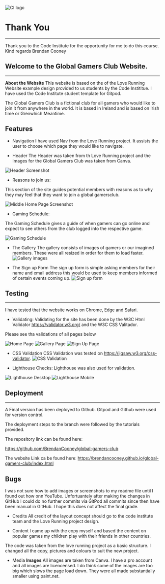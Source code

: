 ![CI logo](https://codeinstitute.s3.amazonaws.com/fullstack/ci_logo_small.png)


# Thank You
------
Thank you to the Code Institute for the opportunity for me to do this course. 
Kind regards
Brendan Cooney 

## Welcome to the Global Gamers Club Website. 
------
**About the Website**
This website is based on the of the Love Running Website example design provided to us students by the Code Instititue.
I have used the Code Institute student template for Gitpod.

The Global Gamers Club is a fictional club for all gamers who would like to join it from anywhere in the world.
It is based in Ireland and is based on Irish time or Grenwhich Meantime.

## Features

* Navigation
I have used Nav from the Love Running project. It assists the user to choose which page they would like to navigate.

* Header
The Header was taken from th Love Running project and the Images for the Global Gamers Club was taken from Canva. 

![Header Screenshot](https://github.com/BrendanCooney/global-gamers-club/blob/main/readimages/Gallery%20Top.PNG)


* Reasons to join us:

This section of the site guides potential members with reasons as to why they may feel that they want to join a global gamersclub.

![Middle Home Page Screenshot](https://github.com/BrendanCooney/global-gamers-club/blob/main/readimages/Home%20Middle.PNG)

* Gaming Schedule:

The Gaming Schedule gives a guide of when gamers can go online and expect to see others from the club logged into the respective game. 

![Gaming Schedule](https://github.com/BrendanCooney/global-gamers-club/blob/main/readimages/Home%20Bottom.PNG)

* The Gallery 
The gallery consists of images of gamers or our imagined members. These were all resized in order for them to load faster.
![Gallery images](https://github.com/BrendanCooney/global-gamers-club/blob/main/readimages/Gallery%20Top.PNG)

* The Sign up Form 
The sign up form is simple asking members for their name and email address this would be used to keep members informed of certain events coming up. 
![Sign up form](https://github.com/BrendanCooney/global-gamers-club/blob/main/readimages/Sign%20up%20Top.PNG)

## Testing 

------
I have tested that the website works on Chrome, Edge and Safari. 


* Validating:
Validating for the site has been done by the W3C Html Validator https://validator.w3.org/ and the W3C CSS Valitador.

Please see tha validations of all pages below

![Home Page](https://github.com/BrendanCooney/global-gamers-club/blob/main/readimages/Home%20Page%20Validation.PNG)
![Gallery Page](https://github.com/BrendanCooney/global-gamers-club/blob/main/readimages/Gallery%20Page%20Validation.PNG)
![Sign Up Page](https://github.com/BrendanCooney/global-gamers-club/blob/main/readimages/Sign%20Up%20Page%20Validation.PNG)

* CSS Validation 
CSS Validation was tested on https://jigsaw.w3.org/css-validator. 
![CSS Validation](https://github.com/BrendanCooney/global-gamers-club/blob/main/readimages/CSS%20Validation.PNG) 

* Lighthouse Checks:
Lighthouse was also used for validation. 

![Lighthouse Desktop](https://github.com/BrendanCooney/global-gamers-club/blob/main/readimages/Lighthouse%20Home.PNG)
![Lighthouse Mobile](https://github.com/BrendanCooney/global-gamers-club/blob/main/readimages/Lighthouse%20Home.PNG)
## Deployment 
------
A Final version has been deployed to Github. Gitpod and Github were used for version control. 

The deployment steps to the branch were followed by the tutorials provided. 

The repository link can be found here:

https://github.com/BrendanCooney/global-gamers-club

The website Link ca be found here: 
https://brendancooney.github.io/global-gamers-club/index.html

## Bugs
I was not sure how to add images or screenshots to my readme file until I found out how onn YouTube. Unfortuantely after making the changes in GitHub I could do no further commits via GitPod all commits since then have been manual in GitHub.  I hope this does not affect the final grade.  

* Credits 
All credit of the layout concept should go to the code institute team and the Love Running project design. 

* Content 
I came up with the copy myself and based the content on popular games my children play with their friends in other countries.

The code was taken from the love running project as a basic structure. I changed all the copy, pictures and colours to suit the new project.

* Media 
**Images**
All images are taken from Canva. I have a pro account and all images are licencensed. I do think some of the images are too big which slows the page load down. They were all made substantially smaller using paint.net. 

